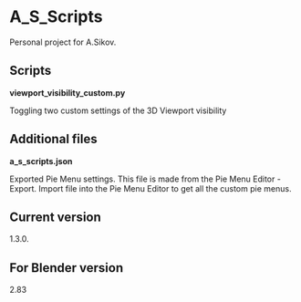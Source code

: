 # A_S_Scripts

Personal project for A.Sikov.

Scripts
-
**viewport_visibility_custom.py**

Toggling two custom settings of the 3D Viewport visibility

Additional files
-
**a_s_scripts.json**

Exported Pie Menu settings. This file is made from the Pie Menu Editor - Export. Import file into the Pie Menu Editor to get all the custom pie menus.

Current version
-
1.3.0.

For Blender version
-
2.83
